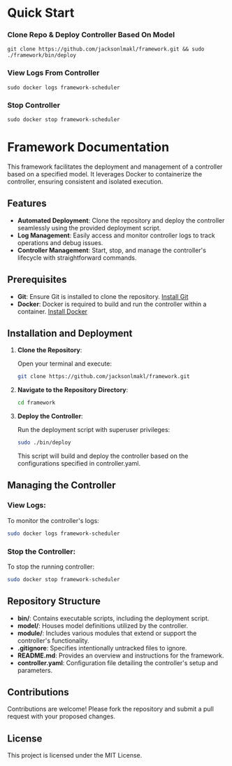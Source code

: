 # Quick Start
### Clone Repo & Deploy Controller Based On Model
``` git clone https://github.com/jacksonlmakl/framework.git && sudo ./framework/bin/deploy ```
### View Logs From Controller
``` sudo docker logs framework-scheduler ```
### Stop Controller
``` sudo docker stop framework-scheduler ```






# Framework Documentation

This framework facilitates the deployment and management of a controller based on a specified model. It leverages Docker to containerize the controller, ensuring consistent and isolated execution.

## Features

- **Automated Deployment**: Clone the repository and deploy the controller seamlessly using the provided deployment script.
- **Log Management**: Easily access and monitor controller logs to track operations and debug issues.
- **Controller Management**: Start, stop, and manage the controller's lifecycle with straightforward commands.

## Prerequisites

- **Git**: Ensure Git is installed to clone the repository. [Install Git](https://git-scm.com/book/en/v2/Getting-Started-Installing-Git)
- **Docker**: Docker is required to build and run the controller within a container. [Install Docker](https://docs.docker.com/get-docker/)

## Installation and Deployment

1. **Clone the Repository**:

   Open your terminal and execute:

   ```bash
   git clone https://github.com/jacksonlmakl/framework.git
   ```

2. **Navigate to the Repository Directory**:

   ```bash
   cd framework
   ```

3. **Deploy the Controller**:

   Run the deployment script with superuser privileges:

   ```bash
   sudo ./bin/deploy
   ```

   This script will build and deploy the controller based on the configurations specified in controller.yaml.

## Managing the Controller

### View Logs:

To monitor the controller's logs:

```bash
sudo docker logs framework-scheduler
```

### Stop the Controller:

To stop the running controller:

```bash
sudo docker stop framework-scheduler
```

## Repository Structure

- **bin/**: Contains executable scripts, including the deployment script.
- **model/**: Houses model definitions utilized by the controller.
- **module/**: Includes various modules that extend or support the controller's functionality.
- **.gitignore**: Specifies intentionally untracked files to ignore.
- **README.md**: Provides an overview and instructions for the framework.
- **controller.yaml**: Configuration file detailing the controller's setup and parameters.

## Contributions

Contributions are welcome! Please fork the repository and submit a pull request with your proposed changes.

## License

This project is licensed under the MIT License.
